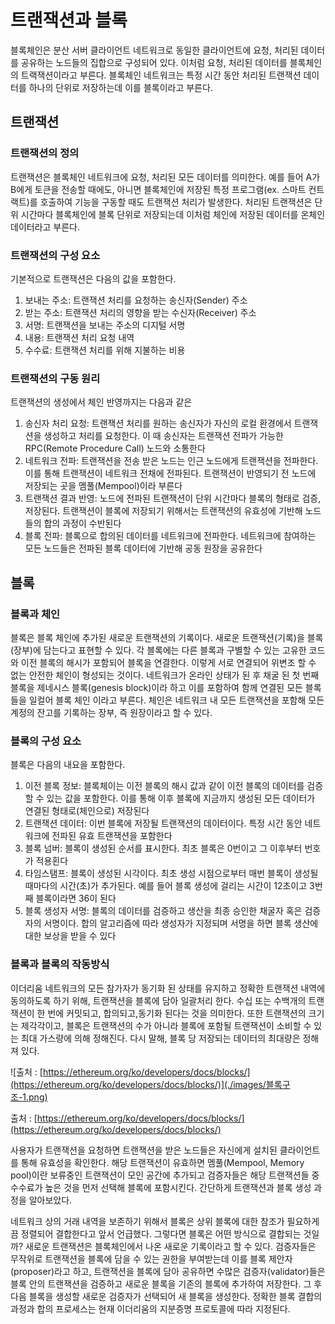 # 트랜잭션과 블록
블록체인은 분산 서버 클라이언트 네트워크로 동일한 클라이언트에 요청, 처리된 데이터를 공유하는 노드들의 집합으로 구성되어 있다. 이처럼 요청, 처리된 데이터를 블록체인의 트랙잭션이라고 부른다. 블록체인 네트워크는 특정 시간 동안 처리된 트랜잭션 데이터를 하나의 단위로 저장하는데 이를 블록이라고 부른다.

## 트랜잭션
### 트랜잭션의 정의
트랜잭션은 블록체인 네트워크에 요청, 처리된 모든 데이터를 의미한다. 예를 들어 A가 B에게 토큰을 전송할 때에도, 아니면 블록체인에 저장된 특정 프로그램(ex. 스마트 컨트랙트)를 호출하여 기능을 구동할 때도 트랜잭션 처리가 발생한다. 처리된 트랜잭션은 단위 시간마다 블록체인에 블록 단위로 저장되는데 이처럼 체인에 저장된 데이터를 온체인 데이터라고 부른다. 
### 트랜잭션의 구성 요소
기본적으로 트랜잭션은 다음의 값을 포함한다.
1. 보내는 주소: 트랜잭션 처리를 요청하는 송신자(Sender) 주소
2. 받는 주소: 트랜잭션 처리의 영향을 받는 수신자(Receiver) 주소
3. 서명: 트랜잭션을 보내는 주소의 디지털 서명
4. 내용: 트랜잭션 처리 요청 내역
5. 수수료: 트랜잭션 처리를 위해 지불하는 비용

### 트랜잭션의 구동 원리
트랜잭션의 생성에서 체인 반영까지는 다음과 같은 
1. 송신자 처리 요청: 트랜잭션 처리를 원하는 송신자가 자신의 로컬 환경에서 트랜잭션을 생성하고 처리를 요청한다. 이 때 송신자는 트랜잭션 전파가 가능한 RPC(Remote Procedure Call) 노드와 소통한다
2. 네트워크 전파: 트랜잭션을 전송 받은 노드는 인근 노드에게 트랜잭션을 전파한다. 이를 통해 트랜잭션이 네트워크 전채에 전파된다. 트랜잭션이 반영되기 전 노드에 저장되는 곳을 멤풀(Mempool)이라 부른다 
3. 트랜잭션 결과 반영: 노드에 전파된 트랜잭션이 단위 시간마다 블록의 형태로 검증, 저장된다. 트랜잭션이 블록에 저장되기 위해서는 트랜잭션의 유효성에 기반해 노드들의 합의 과정이 수반된다
4. 블록 전파: 블록으로 합의된 데이터를 네트워크에 전파한다. 네트워크에 참여하는 모든 노드들은 전파된 블록 데이터에 기반해 공동 원장을 공유한다

## 블록
### 블록과 체인

블록은 블록 체인에 추가된 새로운 트랜잭션의 기록이다. 새로운 트랜잭션(기록)을 블록(장부)에 담는다고 표현할 수 있다. 각 블록에는 다른 블록과 구별할 수 있는 고유한 코드와 이전 블록의 해시가 포함되어 블록을 연결한다. 이렇게 서로 연결되어 위변조 할 수 없는 안전한 체인이 형성되는 것이다. 네트워크가 온라인 상태가 된 후 채굴 된 첫 번째 블록을 제네시스 블록(genesis block)이라 하고 이를 포함하여 함께 연결된 모든 블록들을 일컬어 블록 체인 이라고 부른다. 체인은 네트워크 내 모든 트랜잭션을 포함해 모든 계정의 잔고를 기록하는 장부, 즉 원장이라고 할 수 있다.

### 블록의 구성 요소
블록은 다음의 내요을 포함한다.
1. 이전 블록 정보: 블록체이는 이전 블록의 해시 값과 같이 이전 블록의 데이터를 검증할 수 있는 값을 포함한다. 이를 통해 이후 블록에 지금까지 생성된 모든 데이터가 연결된 형태로(체인으로) 저장된다
2. 트랜잭션 데이터: 이번 블록에 저장될 트랜잭션의 데이터이다. 특정 시간 동안 네트워크에 전파된 유효 트랜잭션을 포함한다
3. 블록 넘버: 블록이 생성된 순서를 표시한다. 최초 블록은 0번이고 그 이후부터 번호가 적용횐다    
4. 타임스탬프: 블록이 생성된 시각이다. 최초 생성 시점으로부터 매번 블록이 생성될 때마다의 시간(초)가 추가된다. 예를 들어 블록 생성에 걸리는 시간이 12초이고 3번째 블록이라면 36이 된다 
5. 블록 생성자 서명: 블록의 데이터를 검증하고 생산을 최종 승인한 채굴자 혹은 검증자의 서명이다. 합의 알고리즘에 따라 생성자가 지정되며 서명을 하면 블록 생산에 대한 보상을 받을 수 있다

### 블록과 블록의 작동방식

이더리움 네트워크의 모든 참가자가 동기화 된 상태를 유지하고 정확한 트랜잭션 내역에 동의하도록 하기 위해, 트랜잭션을 블록에 담아 일괄처리 한다. 수십 또는 수백개의 트랜잭션이 한 번에 커밋되고, 합의되고,동기화 된다는 것을 의미한다. 또한 트랜잭션의 크기는 제각각이고, 블록은 트랜잭션의 수가 아니라 블록에 포함될 트랜잭션이 소비할 수 있는 최대 가스량에 의해 정해진다. 다시 말해, 블록 당 저장되는 데이터의 최대량은 정해져 있다.

![출처 : [https://ethereum.org/ko/developers/docs/blocks/](https://ethereum.org/ko/developers/docs/blocks/)](./images/블록구조-1.png)

출처 : [https://ethereum.org/ko/developers/docs/blocks/](https://ethereum.org/ko/developers/docs/blocks/)

사용자가 트랜잭션을 요청하면 트랜잭션을 받은 노드들은 자신에게 설치된 클라이언트를 통해 유효성을 확인한다. 해당 트랜잭션이 유효하면 멤풀(Mempool, Memory pool)이란 보류중인 트랜잭션이 모인 공간에 추가되고 검증자들은 해당 트랜잭션들 중 수수료가 높은 것을 먼저 선택해 블록에 포함시킨다. 간단하게 트랜잭션과 블록 생성 과정을 알아보았다.

네트워크 상의 거래 내역을 보존하기 위해서 블록은 상위 블록에 대한 참조가 필요하게끔 정렬되어 결합한다고 앞서 언급했다. 그렇다면 블록은 어떤 방식으로 결합되는 것일까? 새로운 트랜잭션은 블록체인에서 나온 새로운 기록이라고 할 수 있다. 검증자들은 무작위로 트랜잭션을 블록에 담을 수 있는 권한을 부여받는데 이를 블록 제안자(proposer)라고 하고, 트랜잭션을 블록에 담아 공유하면 수많은 검증자(validator)들은 블록 안의 트랜잭션을 검증하고 새로운 블록을 기존의 블록에 추가하여 저장한다. 그 후 다음 블록을 생성할 새로운 검증자가 선택되어 새 블록을 생성한다. 정확한 블록 결합의 과정과 합의 프로세스는 현재 이더리움의 지분증명 프로토콜에 따라 지정된다.